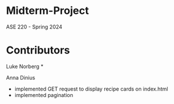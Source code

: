 # Midterm-Project
ASE 220 - Spring 2024

# Contributors

Luke Norberg
* 

Anna Dinius
* implemented GET request to display recipe cards on index.html
* implemented pagination
